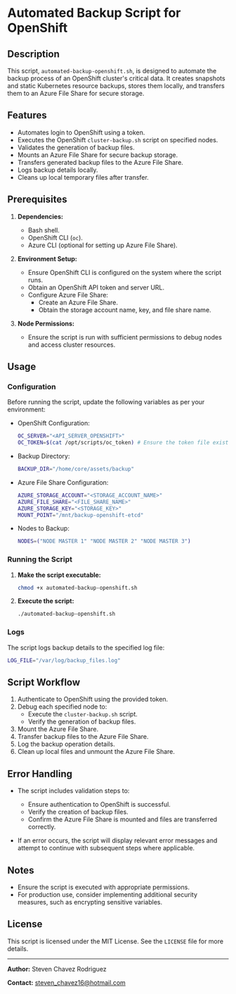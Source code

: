 # Automated Backup Script for OpenShift

## Description

This script, `automated-backup-openshift.sh`, is designed to automate the backup process of an OpenShift cluster's critical data. It creates snapshots and static Kubernetes resource backups, stores them locally, and transfers them to an Azure File Share for secure storage.

## Features

- Automates login to OpenShift using a token.
- Executes the OpenShift `cluster-backup.sh` script on specified nodes.
- Validates the generation of backup files.
- Mounts an Azure File Share for secure backup storage.
- Transfers generated backup files to the Azure File Share.
- Logs backup details locally.
- Cleans up local temporary files after transfer.

## Prerequisites

1. **Dependencies:**
   - Bash shell.
   - OpenShift CLI (`oc`).
   - Azure CLI (optional for setting up Azure File Share).

2. **Environment Setup:**
   - Ensure OpenShift CLI is configured on the system where the script runs.
   - Obtain an OpenShift API token and server URL.
   - Configure Azure File Share:
     - Create an Azure File Share.
     - Obtain the storage account name, key, and file share name.

3. **Node Permissions:**
   - Ensure the script is run with sufficient permissions to debug nodes and access cluster resources.

## Usage

### Configuration

Before running the script, update the following variables as per your environment:

- OpenShift Configuration:
  ```bash
  OC_SERVER="<API_SERVER_OPENSHIFT>"
  OC_TOKEN=$(cat /opt/scripts/oc_token) # Ensure the token file exists.
  ```

- Backup Directory:
  ```bash
  BACKUP_DIR="/home/core/assets/backup"
  ```

- Azure File Share Configuration:
  ```bash
  AZURE_STORAGE_ACCOUNT="<STORAGE_ACCOUNT_NAME>"
  AZURE_FILE_SHARE="<FILE_SHARE_NAME>"
  AZURE_STORAGE_KEY="<STORAGE_KEY>"
  MOUNT_POINT="/mnt/backup-openshift-etcd"
  ```

- Nodes to Backup:
  ```bash
  NODES=("NODE MASTER 1" "NODE MASTER 2" "NODE MASTER 3")
  ```

### Running the Script

1. **Make the script executable:**
   ```bash
   chmod +x automated-backup-openshift.sh
   ```

2. **Execute the script:**
   ```bash
   ./automated-backup-openshift.sh
   ```

### Logs

The script logs backup details to the specified log file:
```bash
LOG_FILE="/var/log/backup_files.log"
```

## Script Workflow

1. Authenticate to OpenShift using the provided token.
2. Debug each specified node to:
   - Execute the `cluster-backup.sh` script.
   - Verify the generation of backup files.
3. Mount the Azure File Share.
4. Transfer backup files to the Azure File Share.
5. Log the backup operation details.
6. Clean up local files and unmount the Azure File Share.

## Error Handling

- The script includes validation steps to:
  - Ensure authentication to OpenShift is successful.
  - Verify the creation of backup files.
  - Confirm the Azure File Share is mounted and files are transferred correctly.

- If an error occurs, the script will display relevant error messages and attempt to continue with subsequent steps where applicable.

## Notes

- Ensure the script is executed with appropriate permissions.
- For production use, consider implementing additional security measures, such as encrypting sensitive variables.

## License

This script is licensed under the MIT License. See the `LICENSE` file for more details.

---

**Author:** Steven Chavez Rodriguez

**Contact:** steven_chavez16@hotmail.com
